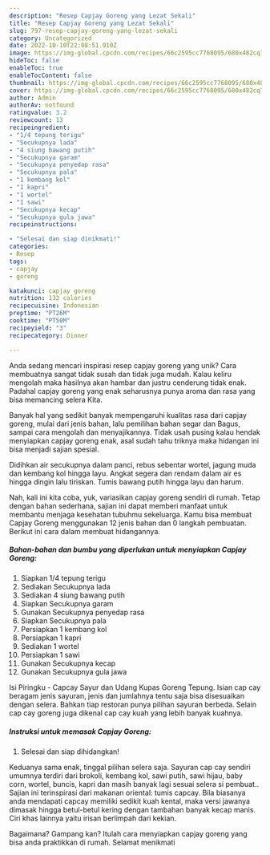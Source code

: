 ```yaml
---
description: "Resep Capjay Goreng yang Lezat Sekali"
title: "Resep Capjay Goreng yang Lezat Sekali"
slug: 797-resep-capjay-goreng-yang-lezat-sekali
category: Uncategorized
date: 2022-10-10T22:08:51.910Z
image: https://img-global.cpcdn.com/recipes/66c2595cc7768095/680x482cq70/capjay-goreng-foto-resep-utama.jpg
hideToc: false
enableToc: true
enableTocContent: false
thumbnail: https://img-global.cpcdn.com/recipes/66c2595cc7768095/680x482cq70/capjay-goreng-foto-resep-utama.jpg
cover: https://img-global.cpcdn.com/recipes/66c2595cc7768095/680x482cq70/capjay-goreng-foto-resep-utama.jpg
author: Admin
authorAv: notfound
ratingvalue: 3.2
reviewcount: 13
recipeingredient:
- "1/4 tepung terigu"
- "Secukupnya lada"
- "4 siung bawang putih"
- "Secukupnya garam"
- "Secukupnya penyedap rasa"
- "Secukupnya pala"
- "1 kembang kol"
- "1 kapri"
- "1 wortel"
- "1 sawi"
- "Secukupnya kecap"
- "Secukupnya gula jawa"
recipeinstructions:

- "Selesai dan siap dinikmati!"
categories:
- Resep
tags:
- capjay
- goreng

katakunci: capjay goreng 
nutrition: 132 calories
recipecuisine: Indonesian
preptime: "PT26M"
cooktime: "PT50M"
recipeyield: "3"
recipecategory: Dinner

---
```





Anda sedang mencari inspirasi resep capjay goreng yang unik? Cara membuatnya sangat tidak susah dan tidak juga mudah. Kalau keliru mengolah maka hasilnya akan hambar dan justru cenderung tidak enak. Padahal capjay goreng yang enak seharusnya punya aroma dan rasa yang bisa memancing selera Kita.





Banyak hal yang sedikit banyak mempengaruhi kualitas rasa dari capjay goreng, mulai dari jenis bahan, lalu pemilihan bahan segar dan Bagus, sampai cara mengolah dan menyajikannya. Tidak usah pusing kalau hendak menyiapkan capjay goreng enak,      asal sudah tahu triknya maka hidangan ini bisa menjadi sajian spesial.














Didihkan air secukupnya dalam panci, rebus sebentar wortel, jagung muda dan kembang kol hingga layu. Angkat segera dan rendam dalam air es hingga dingin lalu tiriskan. Tumis bawang putih hingga layu dan harum.






Nah, kali ini kita coba, yuk, variasikan capjay goreng sendiri di rumah. Tetap dengan bahan sederhana, sajian ini dapat memberi manfaat untuk membantu menjaga kesehatan tubuhmu sekeluarga. Kamu bisa membuat Capjay Goreng menggunakan 12 jenis bahan dan 0 langkah pembuatan. Berikut ini cara dalam membuat hidangannya.

<!--inarticleads1-->

##### Bahan-bahan dan bumbu yang diperlukan untuk menyiapkan Capjay Goreng:

1. Siapkan 1/4 tepung terigu
1. Sediakan Secukupnya lada
1. Sediakan 4 siung bawang putih
1. Siapkan Secukupnya garam
1. Gunakan Secukupnya penyedap rasa
1. Siapkan Secukupnya pala
1. Persiapkan 1 kembang kol
1. Persiapkan 1 kapri
1. Sediakan 1 wortel
1. Persiapkan 1 sawi
1. Gunakan Secukupnya kecap
1. Gunakan Secukupnya gula jawa


Isi Piringku - Capcay Sayur dan Udang Kupas Goreng Tepung. Isian cap cay beragam jenis sayuran, jenis dan jumlahnya tentu saja bisa disesuaikan dengan selera. Bahkan tiap restoran punya pilihan sayuran berbeda. Selain cap cay goreng juga dikenal cap cay kuah yang lebih banyak kuahnya. 

<!--inarticleads2-->

##### Instruksi untuk memasak Capjay Goreng:


1. Selesai dan siap dihidangkan!

Keduanya sama enak, tinggal pilihan selera saja. Sayuran cap cay sendiri umumnya terdiri dari brokoli, kembang kol, sawi putih, sawi hijau, baby corn, wortel, buncis, kapri dan masih banyak lagi sesuai selera si pembuat.. Sajian ini terinspirasi dari makanan oriental: tumis capcay. Bila biasanya anda mendapati capcay memiliki sedikit kuah kental, maka versi jawanya dimasak hingga betul-betul kering dengan tambahan banyak kecap manis. Ciri khas lainnya yaitu irisan berlimpah dari kekian. 

Bagaimana? Gampang kan? Itulah cara menyiapkan capjay goreng yang bisa anda praktikkan di rumah. Selamat menikmati
